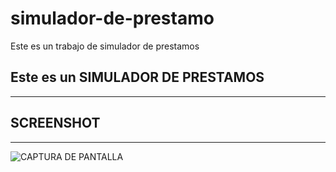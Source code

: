 # simulador-de-prestamo
Este es un trabajo de simulador de prestamos
## Este  es un SIMULADOR DE PRESTAMOS
---
## SCREENSHOT
---
![CAPTURA DE PANTALLA](https://w7.pngwing.com/pngs/59/947/png-transparent-jake-the-dog-finn-the-human-marceline-the-vampire-queen-ice-king-princess-bubblegum-jake-the-dog-mammal-cat-like-mammal-carnivoran.png)
